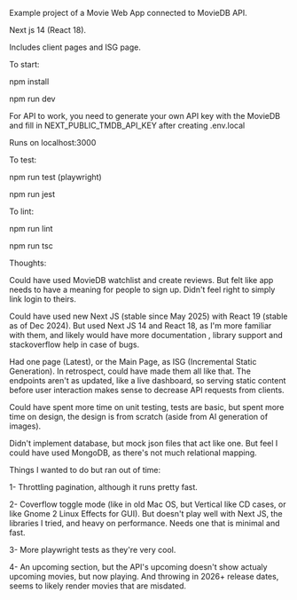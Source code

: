 Example project of a Movie Web App connected to MovieDB API.

Next js 14 (React 18).

Includes client pages and ISG page.

To start:

npm install

npm run dev

For API to work, you need to generate your own API key with the MovieDB
and fill in NEXT_PUBLIC_TMDB_API_KEY after creating .env.local 

Runs on localhost:3000

To test:

npm run test (playwright)

npm run jest 

To lint:

npm run lint

npm run tsc


Thoughts:

Could have used MovieDB watchlist and create reviews. 
But felt like app needs to have a meaning for people to sign up.
Didn't feel right to simply link login to theirs.

Could have used new Next JS (stable since May 2025) with React 19 (stable as of Dec 2024).
But used Next JS 14 and React 18, as I'm more familiar with them, and likely would have more documentation
, library support and stackoverflow help in case of bugs.

Had one page (Latest), or the Main Page, as ISG (Incremental Static Generation).
In retrospect, could have made them all like that.
The endpoints aren't as updated, like a live dashboard, so serving static content
before user interaction makes sense to decrease API requests from clients.

Could have spent more time on unit testing, tests are basic, but spent more time on design,
the design is from scratch (aside from AI generation of images).

Didn't implement database, but mock json files that act like one. But feel I could have used
MongoDB, as there's not much relational mapping.

Things I wanted to do but ran out of time: 

1- Throttling pagination, although it runs pretty fast.

2- Coverflow toggle mode (like in old Mac OS, but Vertical like CD cases, or like Gnome 2 Linux Effects for GUI). But doesn't play well with Next JS, the libraries I tried,
and heavy on performance. Needs one that is minimal and fast.

3- More playwright tests as they're very cool.

4- An upcoming section, but the API's upcoming doesn't show actualy upcoming movies, but now playing.
And throwing in 2026+ release dates, seems to likely render movies that are misdated.


